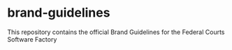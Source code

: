 # brand-guidelines
This repository contains the official Brand Guidelines for the Federal Courts Software Factory
